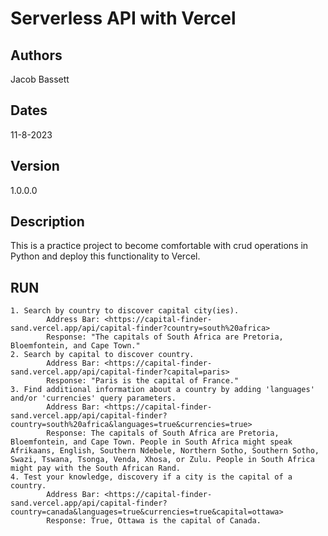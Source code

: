 # Serverless API with Vercel

## Authors
Jacob Bassett

## Dates
11-8-2023

## Version
1.0.0.0

## Description
This is a practice project to become comfortable with crud operations in Python and deploy this functionality to Vercel.

## RUN

    1. Search by country to discover capital city(ies).
            Address Bar: <https://capital-finder-sand.vercel.app/api/capital-finder?country=south%20africa>
            Response: "The capitals of South Africa are Pretoria, Bloemfontein, and Cape Town."
    2. Search by capital to discover country. 
            Address Bar: <https://capital-finder-sand.vercel.app/api/capital-finder?capital=paris>
            Response: "Paris is the capital of France."
    3. Find additional information about a country by adding 'languages' and/or 'currencies' query parameters. 
            Address Bar: <https://capital-finder-sand.vercel.app/api/capital-finder?country=south%20africa&languages=true&currencies=true>
            Response: The capitals of South Africa are Pretoria, Bloemfontein, and Cape Town. People in South Africa might speak Afrikaans, English, Southern Ndebele, Northern Sotho, Southern Sotho, Swazi, Tswana, Tsonga, Venda, Xhosa, or Zulu. People in South Africa might pay with the South African Rand.
    4. Test your knowledge, discovery if a city is the capital of a country.
            Address Bar: <https://capital-finder-sand.vercel.app/api/capital-finder?country=canada&languages=true&currencies=true&capital=ottawa>
            Response: True, Ottawa is the capital of Canada.
